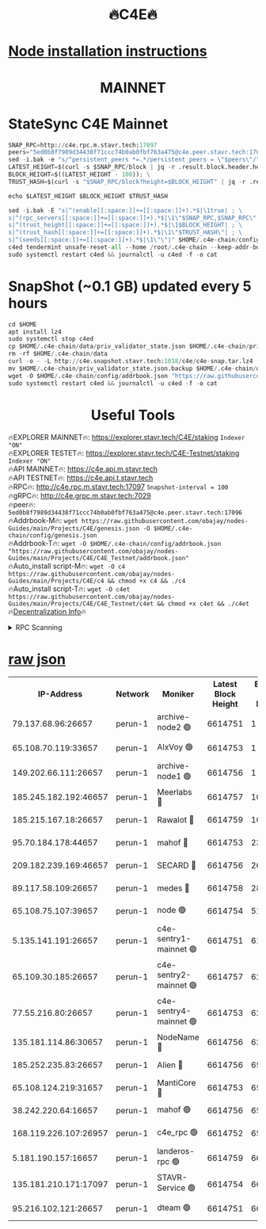 <h1 align="center"> 🔥C4E🔥</h1>

[Node installation instructions](https://github.com/obajay/nodes-Guides/tree/main/Projects/C4E)
=

<h1 align="center"> MAINNET</h1>

# StateSync C4E Mainnet
```python
SNAP_RPC=http://c4e.rpc.m.stavr.tech:17097
peers="5ed0b8f7989d34438f71ccc74b0ab0fbf763a475@c4e.peer.stavr.tech:17096"
sed -i.bak -e "s/^persistent_peers *=.*/persistent_peers = \"$peers\"/" $HOME/.c4e-chain/config/config.toml
LATEST_HEIGHT=$(curl -s $SNAP_RPC/block | jq -r .result.block.header.height); \
BLOCK_HEIGHT=$((LATEST_HEIGHT - 100)); \
TRUST_HASH=$(curl -s "$SNAP_RPC/block?height=$BLOCK_HEIGHT" | jq -r .result.block_id.hash)

echo $LATEST_HEIGHT $BLOCK_HEIGHT $TRUST_HASH

sed -i.bak -E "s|^(enable[[:space:]]+=[[:space:]]+).*$|\1true| ; \
s|^(rpc_servers[[:space:]]+=[[:space:]]+).*$|\1\"$SNAP_RPC,$SNAP_RPC\"| ; \
s|^(trust_height[[:space:]]+=[[:space:]]+).*$|\1$BLOCK_HEIGHT| ; \
s|^(trust_hash[[:space:]]+=[[:space:]]+).*$|\1\"$TRUST_HASH\"| ; \
s|^(seeds[[:space:]]+=[[:space:]]+).*$|\1\"\"|" $HOME/.c4e-chain/config/config.toml
c4ed tendermint unsafe-reset-all --home /root/.c4e-chain --keep-addr-book
sudo systemctl restart c4ed && journalctl -u c4ed -f -o cat
```
# SnapShot (~0.1 GB) updated every 5 hours
```python
cd $HOME
apt install lz4
sudo systemctl stop c4ed
cp $HOME/.c4e-chain/data/priv_validator_state.json $HOME/.c4e-chain/priv_validator_state.json.backup
rm -rf $HOME/.c4e-chain/data
curl -o - -L http://c4e.snapshot.stavr.tech:1018/c4e/c4e-snap.tar.lz4 | lz4 -c -d - | tar -x -C $HOME/.c4e-chain --strip-components 2
mv $HOME/.c4e-chain/priv_validator_state.json.backup $HOME/.c4e-chain/data/priv_validator_state.json
wget -O $HOME/.c4e-chain/config/addrbook.json "https://raw.githubusercontent.com/obajay/nodes-Guides/main/Projects/C4E/addrbook.json"
sudo systemctl restart c4ed && journalctl -u c4ed -f -o cat
```
 <h1 align="center"> Useful Tools</h1>

🔥EXPLORER MAINNET🔥:  https://explorer.stavr.tech/C4E/staking            `Indexer "ON"` \
🔥EXPLORER TESTET🔥:   https://explorer.stavr.tech/C4E-Testnet/staking     `Indexer "ON"` \
🔥API MAINNET🔥:       https://c4e.api.m.stavr.tech \
🔥API TESTNET🔥:       https://c4e.api.t.stavr.tech \
🔥RPC🔥:               http://c4e.rpc.m.stavr.tech:17097                  `Snapshot-interval = 100` \
🔥gRPC🔥:              http://c4e.grpc.m.stavr.tech:7029 \
🔥peer🔥:              `5ed0b8f7989d34438f71ccc74b0ab0fbf763a475@c4e.peer.stavr.tech:17096` \
🔥Addrbook-M🔥:    ```wget https://raw.githubusercontent.com/obajay/nodes-Guides/main/Projects/C4E/genesis.json -O $HOME/.c4e-chain/config/genesis.json``` \
🔥Addrbook-T🔥:    ```wget -O $HOME/.c4e-chain/config/addrbook.json "https://raw.githubusercontent.com/obajay/nodes-Guides/main/Projects/C4E/C4E_Testnet/addrbook.json"``` \
🔥Auto_install script-M🔥: ```wget -O c4 https://raw.githubusercontent.com/obajay/nodes-Guides/main/Projects/C4E/c4 && chmod +x c4 && ./c4``` \
🔥Auto_install script-T🔥: ```wget -O c4et https://raw.githubusercontent.com/obajay/nodes-Guides/main/Projects/C4E/C4E_Testnet/c4et && chmod +x c4et && ./c4et``` \
🔥[Decentralization Info](https://github.com/obajay/StateSync-snapshots/tree/main/Projects/C4E/Decentralization)🔥




<details>
<summary>RPC Scanning</summary>

<h2 align="center"> We scan nodes in real time every 4 hours. And we provide the final result of RPC endpoints.
We cannot influence the operation of these nodes in any way. </h2>


```python
If Voting Power is higher than 0 --> then the Node is a validator of the network and may be subject to attack and be a potential threat to the chain.
```
```python
We marked such validators with a red symbol
```

</details>

[raw json](https://rpc-check.c4e.stavr.tech/c4e/rpc-c4e-result.json)
=



<table><tr><th>IP-Address</th><th>Network</th><th>Moniker</th><th>Latest Block Height</th><th>Earliest Block Height</th><th>Catching Up</th><th>Tx Index</th><th>Voting Power</th><th>Scan Time</th></tr><tr><td>79.137.68.96:26657</td><td>perun-1</td><td>archive-node2 🟢</td><td>6614751</td><td>1</td><td>False</td><td>on</td><td>0</td><td>2024-01-06T14:54:13.090725263UTC</td></tr><tr><td>65.108.70.119:33657</td><td>perun-1</td><td>AlxVoy 🟢</td><td>6614753</td><td>1</td><td>False</td><td>on</td><td>0</td><td>2024-01-06T14:54:27.216816361UTC</td></tr><tr><td>149.202.66.111:26657</td><td>perun-1</td><td>archive-node1 🟢</td><td>6614756</td><td>1</td><td>False</td><td>on</td><td>0</td><td>2024-01-06T14:54:43.272272292UTC</td></tr><tr><td>185.245.182.192:46657</td><td>perun-1</td><td>Meerlabs 🔴</td><td>6614757</td><td>1051501</td><td>False</td><td>on</td><td>493550</td><td>2024-01-06T14:54:49.011536489UTC</td></tr><tr><td>185.215.167.18:26657</td><td>perun-1</td><td>Rawalot 🔴</td><td>6614759</td><td>1090501</td><td>False</td><td>on</td><td>579034</td><td>2024-01-06T14:55:00.958689053UTC</td></tr><tr><td>95.70.184.178:44657</td><td>perun-1</td><td>mahof 🔴</td><td>6614753</td><td>2342001</td><td>False</td><td>off</td><td>1360185</td><td>2024-01-06T14:54:26.470328101UTC</td></tr><tr><td>209.182.239.169:46657</td><td>perun-1</td><td>SECARD 🔴</td><td>6614756</td><td>2616101</td><td>False</td><td>off</td><td>675729</td><td>2024-01-06T14:54:40.620263841UTC</td></tr><tr><td>89.117.58.109:26657</td><td>perun-1</td><td>medes 🔴</td><td>6614758</td><td>2826001</td><td>False</td><td>off</td><td>471345</td><td>2024-01-06T14:54:55.921995809UTC</td></tr><tr><td>65.108.75.107:39657</td><td>perun-1</td><td>node 🟢</td><td>6614754</td><td>5198801</td><td>False</td><td>on</td><td>0</td><td>2024-01-06T14:54:29.594158699UTC</td></tr><tr><td>5.135.141.191:26657</td><td>perun-1</td><td>c4e-sentry1-mainnet 🟢</td><td>6614751</td><td>6198001</td><td>False</td><td>on</td><td>0</td><td>2024-01-06T14:54:12.159754492UTC</td></tr><tr><td>65.109.30.185:26657</td><td>perun-1</td><td>c4e-sentry2-mainnet 🟢</td><td>6614757</td><td>6238301</td><td>False</td><td>on</td><td>0</td><td>2024-01-06T14:54:48.584149721UTC</td></tr><tr><td>77.55.216.80:26657</td><td>perun-1</td><td>c4e-sentry4-mainnet 🟢</td><td>6614753</td><td>6241001</td><td>False</td><td>on</td><td>0</td><td>2024-01-06T14:54:26.835967777UTC</td></tr><tr><td>135.181.114.86:30657</td><td>perun-1</td><td>NodeName 🔴</td><td>6614756</td><td>6284301</td><td>False</td><td>off</td><td>334749</td><td>2024-01-06T14:54:43.626236495UTC</td></tr><tr><td>185.252.235.83:26657</td><td>perun-1</td><td>Alien 🔴</td><td>6614756</td><td>6502501</td><td>False</td><td>on</td><td>380508</td><td>2024-01-06T14:54:44.031952732UTC</td></tr><tr><td>65.108.124.219:31657</td><td>perun-1</td><td>MantiCore 🔴</td><td>6614753</td><td>6514753</td><td>False</td><td>off</td><td>837921</td><td>2024-01-06T14:54:26.050996936UTC</td></tr><tr><td>38.242.220.64:16657</td><td>perun-1</td><td>mahof 🟢</td><td>6614756</td><td>6545801</td><td>False</td><td>off</td><td>0</td><td>2024-01-06T14:54:40.925060535UTC</td></tr><tr><td>168.119.226.107:26957</td><td>perun-1</td><td>c4e_rpc 🟢</td><td>6614752</td><td>6554001</td><td>False</td><td>on</td><td>0</td><td>2024-01-06T14:54:19.551927916UTC</td></tr><tr><td>5.181.190.157:16657</td><td>perun-1</td><td>landeros-rpc 🟢</td><td>6614759</td><td>6607501</td><td>False</td><td>on</td><td>0</td><td>2024-01-06T14:55:00.495704892UTC</td></tr><tr><td>135.181.210.171:17097</td><td>perun-1</td><td>STAVR-Service 🟢</td><td>6614754</td><td>6610501</td><td>False</td><td>on</td><td>0</td><td>2024-01-06T14:54:32.056375117UTC</td></tr><tr><td>95.216.102.121:26657</td><td>perun-1</td><td>dteam 🟢</td><td>6614751</td><td>6613201</td><td>False</td><td>on</td><td>0</td><td>2024-01-06T14:54:12.631628032UTC</td></tr></table>
